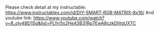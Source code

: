 Please check detail at my instructable:
https://www.instructables.com/id/DIY-SMART-RGB-MATRIX-8x16/
And youtube link:
https://www.youtube.com/watch?v=8_olv4BD1Sg&list=PLfrr5s2He43B31Rp7EwA8czkDIjtgUXTC

